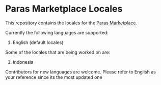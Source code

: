 # Paras Marketplace Locales

This repository contains the locales for the [Paras Marketplace](https://new.paras.id).

Currently the following languages are supported:
1. English (default locales)



Some of the locales that are being worked on are:
1. Indonesia

Contributors for new languages are welcome. Please refer to English as your reference since its the most updated one